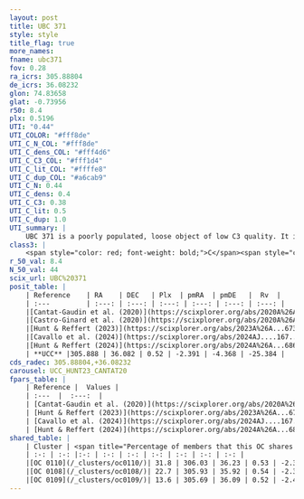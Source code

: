 ```yaml
---
layout: post
title: UBC 371
style: style
title_flag: true
more_names: 
fname: ubc371
fov: 0.28
ra_icrs: 305.88804
de_icrs: 36.08232
glon: 74.83658
glat: -0.73956
r50: 8.4
plx: 0.5196
UTI: "0.44"
UTI_COLOR: "#fff8de"
UTI_C_N_COL: "#fff8de"
UTI_C_dens_COL: "#fff4d6"
UTI_C_C3_COL: "#fff1d4"
UTI_C_lit_COL: "#ffffe8"
UTI_C_dup_COL: "#a6cab9"
UTI_C_N: 0.44
UTI_C_dens: 0.4
UTI_C_C3: 0.38
UTI_C_lit: 0.5
UTI_C_dup: 1.0
UTI_summary: |
    UBC 371 is a poorly populated, loose object of low C3 quality. It is moderately studied in the literature. This object shares a moderate percentage of members with 3 later reported entries.
class3: |
    <span style="color: red; font-weight: bold;">C</span><span style="color: #FFC300; font-weight: bold;">B</span>
r_50_val: 8.4
N_50_val: 44
scix_url: UBC%20371
posit_table: |
    | Reference    | RA    | DEC   | Plx  | pmRA  | pmDE   |  Rv  |
    | :---         | :---: | :---: | :---: | :---: | :---: | :---: |
    |[Cantat-Gaudin et al. (2020)](https://scixplorer.org/abs/2020A%26A...640A...1C) | 305.886 | 36.099 | 0.524 | -2.39 | -4.336 | -- |
    |[Castro-Ginard et al. (2020)](https://scixplorer.org/abs/2020A%26A...635A..45C) | 305.847 | 36.111 | 0.524 | -2.385 | -4.336 | -- |
    |[Hunt & Reffert (2023)](https://scixplorer.org/abs/2023A%26A...673A.114H) | 305.882 | 36.087 | 0.528 | -2.393 | -4.347 | -67.086 |
    |[Cavallo et al. (2024)](https://scixplorer.org/abs/2024AJ....167...12C) | 305.849 | 36.078 | 0.528 | -- | -- | -- |
    |[Hunt & Reffert (2024)](https://scixplorer.org/abs/2024A%26A...686A..42H) | 305.882 | 36.087 | 0.528 | -2.393 | -4.347 | -67.086 |
    | **UCC** |305.888 | 36.082 | 0.52 | -2.391 | -4.368 | -25.384 | 
cds_radec: 305.88804,+36.08232
carousel: UCC_HUNT23_CANTAT20
fpars_table: |
    | Reference |  Values |
    | :---  |  :---:  |
    | [Cantat-Gaudin et al. (2020)](https://scixplorer.org/abs/2020A%26A...640A...1C) | `AVNN=2.35, DMNN=11.22, AgeNN=7.61` |
    | [Hunt & Reffert (2023)](https://scixplorer.org/abs/2023A%26A...673A.114H) | `AV50=3.248, diffAV50=2.436, MOD50=11.274, logAge50=7.087` |
    | [Cavallo et al. (2024)](https://scixplorer.org/abs/2024AJ....167...12C) | `AV50=3.56, dMod50=11.37, logAge50=7.28, [Fe/H]50=-0.07` |
    | [Hunt & Reffert (2024)](https://scixplorer.org/abs/2024A%26A...686A..42H) | `MassJ=508.147` |
shared_table: |
    | Cluster | <span title="Percentage of members that this OC shares with the ones listed">%</span>   | RA   | DEC   | Plx   | pmRA  | pmDE  | Rv | UTI |
    | :-: | :-: |:-: | :-: | :-: | :-: | :-: | :-: | :-: |
    |[OC 0110](/_clusters/oc0110/)| 31.8 | 306.03 | 36.23 | 0.53 | -2.37 | -4.37 | 16.24 |0.03 |
    |[OC 0108](/_clusters/oc0108/)| 22.7 | 305.93 | 35.92 | 0.54 | -2.39 | -4.51 | -- |0.14 |
    |[OC 0109](/_clusters/oc0109/)| 13.6 | 305.69 | 36.09 | 0.52 | -2.4 | -4.55 | -67.01 |0.03 |
---
```

